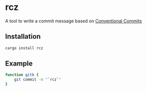 # rcz

A tool to write a commit message based on [Conventional Commits](https://www.conventionalcommits.org/)

## Installation

```sh
cargo install rcz
```

## Example

```zsh
function gitk {
    git commit -m "`rcz`"
}
```
